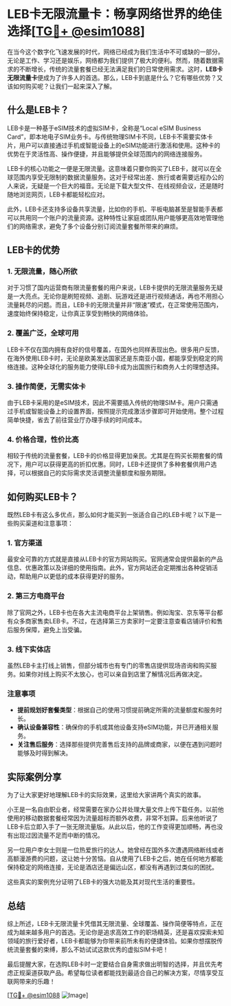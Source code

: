 # LEB卡无限流量卡：畅享网络世界的绝佳选择[[TG💪+ @esim1088](https://t.me/s/esim1088)]

在当今这个数字化飞速发展的时代，网络已经成为我们生活中不可或缺的一部分。无论是工作、学习还是娱乐，网络都为我们提供了极大的便利。然而，随着数据需求的不断增长，传统的流量套餐已经无法满足我们的日常使用需求。这时，**LEB卡无限流量卡**便成为了许多人的首选。那么，LEB卡到底是什么？它有哪些优势？又该如何购买呢？让我们一起来深入了解。

## 什么是LEB卡？

LEB卡是一种基于eSIM技术的虚拟SIM卡，全称是“Local eSIM Business Card”，即本地电子SIM业务卡。与传统物理SIM卡不同，LEB卡不需要实体卡片，用户可以直接通过手机或智能设备上的eSIM功能进行激活和使用。这种卡的优势在于灵活性高、操作便捷，并且能够提供全球范围内的网络连接服务。

LEB卡的核心功能之一便是无限流量。这意味着只要你购买了LEB卡，就可以在全球范围内享受无限制的数据流量服务。这对于经常出差、旅行或者需要远程办公的人来说，无疑是一个巨大的福音。无论是下载大型文件、在线视频会议，还是随时随地浏览网页，LEB卡都能轻松应对。

此外，LEB卡还支持多设备共享流量，比如你的手机、平板电脑甚至是智能手表都可以共用同一个账户的流量资源。这种特性让家庭或团队用户能够更高效地管理他们的网络需求，避免了多个设备分别订阅流量套餐所带来的麻烦。

## LEB卡的优势

### 1. **无限流量，随心所欲**

对于习惯了国内运营商有限流量套餐的用户来说，LEB卡提供的无限流量服务无疑是一大亮点。无论你是刷短视频、追剧、玩游戏还是进行视频通话，再也不用担心流量耗尽的问题。而且，LEB卡的无限流量并非“限速”模式，在正常使用范围内，速度始终保持稳定，让你真正享受到畅快的网络体验。

### 2. **覆盖广泛，全球可用**

LEB卡不仅在国内拥有良好的信号覆盖，在国外也同样表现出色。很多用户反馈，在海外使用LEB卡时，无论是欧美发达国家还是东南亚小国，都能享受到稳定的网络连接。这种全球化的服务能力使得LEB卡成为出国旅行和商务人士的理想选择。

### 3. **操作简便，无需实体卡**

由于LEB卡采用的是eSIM技术，因此不需要插入传统的物理SIM卡。用户只需通过手机或智能设备上的设置界面，按照提示完成激活步骤即可开始使用。整个过程简单快捷，省去了前往营业厅办理手续的时间成本。

### 4. **价格合理，性价比高**

相较于传统的流量套餐，LEB卡的价格显得更加亲民。尤其是在购买长期套餐的情况下，用户可以获得更高的折扣优惠。同时，LEB卡还提供了多种套餐供用户选择，可以根据自己的实际需求灵活调整流量额度和服务期限。

## 如何购买LEB卡？

既然LEB卡有这么多优点，那么如何才能买到一张适合自己的LEB卡呢？以下是一些购买渠道和注意事项：

### 1. **官方渠道**

最安全可靠的方式就是直接从LEB卡的官方网站购买。官网通常会提供最新的产品信息、优惠政策以及详细的使用指南。此外，官方网站还会定期推出各种促销活动，帮助用户以更低的成本获得更好的服务。

### 2. **第三方电商平台**

除了官网之外，LEB卡也在各大主流电商平台上架销售。例如淘宝、京东等平台都有众多商家售卖LEB卡。不过，在选择第三方卖家时一定要注意查看店铺评价和售后服务保障，避免上当受骗。

### 3. **线下实体店**

虽然LEB卡主打线上销售，但部分城市也有专门的零售店提供现场咨询和购买服务。如果你对线上购买不太放心，也可以亲自到店里了解情况后再做决定。

### 注意事项

- **提前规划好套餐类型**：根据自己的使用习惯提前确定所需的流量额度和服务时长。
- **确认设备兼容性**：确保你的手机或其他设备支持eSIM功能，并已开通相关服务。
- **关注售后服务**：选择那些提供完善售后支持的品牌或商家，以便在遇到问题时能够及时得到解决。

## 实际案例分享

为了让大家更好地理解LEB卡的实际效果，这里给大家讲两个真实的故事。

小王是一名自由职业者，经常需要在家办公并处理大量文件上传下载任务。以前他使用的移动数据套餐经常因为流量超标而额外收费，非常不划算。后来他听说了LEB卡后立即入手了一张无限流量版。从此以后，他的工作变得更加顺畅，再也没有出现过因流量不足而中断的情况。

另一位用户李女士则是一位热爱旅行的达人。她曾经在国外多次遭遇网络断线或者高额漫游费的问题，这让她十分苦恼。自从使用了LEB卡之后，她在任何地方都能保持稳定的网络连接，无论是酒店还是偏远山区，都没有再遇到过类似的困扰。

这些真实的案例充分证明了LEB卡的强大功能及其对现代生活的重要性。

## 总结

综上所述，LEB卡无限流量卡凭借其无限流量、全球覆盖、操作简便等特点，正在成为越来越多用户的首选。无论你是追求高效工作的职场精英，还是喜欢探索未知领域的旅行爱好者，LEB卡都能够为你带来前所未有的便捷体验。如果你想摆脱传统流量套餐的束缚，那么不妨试试这款优秀的虚拟SIM卡吧！

最后提醒大家，在选购LEB卡时一定要结合自身需求做出明智的选择，并且优先考虑正规渠道获取产品。希望每位读者都能找到最适合自己的解决方案，尽情享受互联网带来的乐趣！

[[TG💪+ @esim1088](https://t.me/s/esim1088) ![Image](https://i.postimg.cc/4NQfJmqS/Snipaste-2025-05-13-00-14-12.png)]